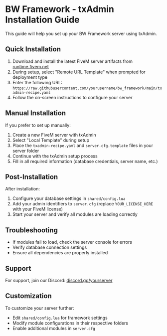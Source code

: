 # BW Framework - txAdmin Installation Guide

This guide will help you set up your BW Framework server using txAdmin.

## Quick Installation

1. Download and install the latest FiveM server artifacts from [runtime.fivem.net](https://runtime.fivem.net/artifacts/fivem/build_server_windows/master/)
2. During setup, select "Remote URL Template" when prompted for deployment type
3. Enter the following URL: `https://raw.githubusercontent.com/yourusername/bw_framework/main/txadmin-recipe.yaml`
4. Follow the on-screen instructions to configure your server

## Manual Installation

If you prefer to set up manually:

1. Create a new FiveM server with txAdmin
2. Select "Local Template" during setup
3. Place the `txadmin-recipe.yaml` and `server.cfg.template` files in your server folder
4. Continue with the txAdmin setup process
5. Fill in all required information (database credentials, server name, etc.)

## Post-Installation

After installation:

1. Configure your database settings in `shared/config.lua`
2. Add your admin identifiers to `server.cfg` (replace `YOUR_LICENSE_HERE` with your FiveM license)
3. Start your server and verify all modules are loading correctly

## Troubleshooting

- If modules fail to load, check the server console for errors
- Verify database connection settings
- Ensure all dependencies are properly installed

## Support

For support, join our Discord: [discord.gg/yourserver](https://discord.gg/yourserver)

## Customization

To customize your server further:
- Edit `shared/config.lua` for framework settings
- Modify module configurations in their respective folders
- Enable additional modules in `server.cfg`